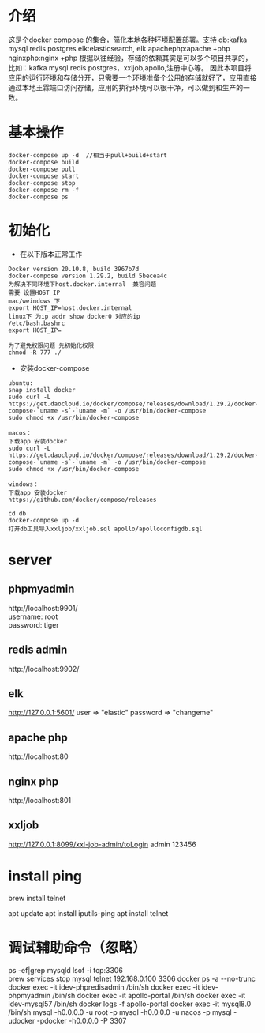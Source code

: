 # 介绍
这是个docker compose 的集合，简化本地各种环境配置部署。支持
db:kafka mysql redis postgres 
elk:elasticsearch, elk
apachephp:apache +php
nginxphp:nginx +php
根据以往经验，存储的依赖其实是可以多个项目共享的，比如：kafka mysql redis postgres，xxljob,apollo,注册中心等。
因此本项目将应用的运行环境和存储分开，只需要一个环境准备个公用的存储就好了，应用直接通过本地王霖端口访问存储，应用的执行环境可以很干净，可以做到和生产的一致。
# 基本操作
```
docker-compose up -d  //相当于pull+build+start
docker-compose build
docker-compose pull
docker-compose start
docker-compose stop
docker-compose rm -f
docker-compose ps
```
# 初始化
- 在以下版本正常工作
```
Docker version 20.10.8, build 3967b7d
docker-compose version 1.29.2, build 5becea4c
为解决不同环境下host.docker.internal  兼容问题
需要 设置HOST_IP
mac/weindows 下
export HOST_IP=host.docker.internal
linux下 为ip addr show docker0 对应的ip
/etc/bash.bashrc 
export HOST_IP=

为了避免权限问题 先初始化权限
chmod -R 777 ./
```
- 安装docker-compose
```
ubuntu:
snap install docker
sudo curl -L https://get.daocloud.io/docker/compose/releases/download/1.29.2/docker-compose-`uname -s`-`uname -m` -o /usr/bin/docker-compose
sudo chmod +x /usr/bin/docker-compose

macos：
下载app 安装docker 
sudo curl -L https://get.daocloud.io/docker/compose/releases/download/1.29.2/docker-compose-`uname -s`-`uname -m` -o /usr/bin/docker-compose
sudo chmod +x /usr/bin/docker-compose

windows：
下载app 安装docker 
https://github.com/docker/compose/releases
```
```
cd db
docker-compose up -d 
打开db工具导入xxljob/xxljob.sql apollo/apolloconfigdb.sql
```
# server
## phpmyadmin
http://localhost:9901/  
username: root  
password: tiger
## redis admin
http://localhost:9902/
## elk
http://127.0.0.1:5601/
user => "elastic"
password => "changeme"
## apache php
http://localhost:80
## nginx php
http://localhost:801

## xxljob
http://127.0.0.1:8099/xxl-job-admin/toLogin
admin 123456

# install ping
brew install telnet

apt update
apt install iputils-ping
apt install telnet
# 调试辅助命令（忽略）

ps -ef|grep mysqld
lsof -i tcp:3306  
brew services stop mysql
telnet 192.168.0.100 3306
docker ps -a --no-trunc
docker exec -it  idev-phpredisadmin /bin/sh
docker exec -it  idev-phpmyadmin /bin/sh
docker exec -it apollo-portal /bin/sh
docker exec -it idev-mysql57 /bin/sh
docker logs -f apollo-portal
docker exec -it mysql8.0 /bin/sh
mysql -h0.0.0.0 -u root -p
mysql -h0.0.0.0 -u nacos -p 
mysql -udocker -pdocker -h0.0.0.0 -P 3307  
